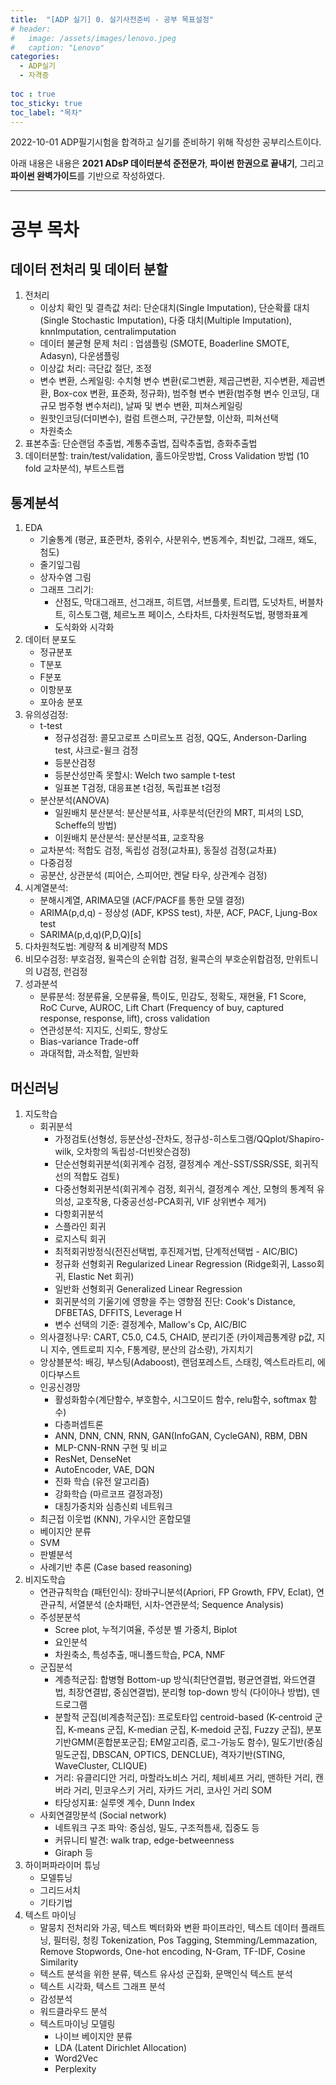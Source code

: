 ```yaml
---
title:  "[ADP 실기] 0. 실기사전준비 - 공부 목표설정"
# header:
#   image: /assets/images/lenovo.jpeg
#   caption: "Lenovo"
categories:
  - ADP실기
  - 자격증
  
toc : true
toc_sticky: true
toc_label: "목차"
---
```

2022-10-01 ADP필기시험을 합격하고 실기를 준비하기 위해 작성한 공부리스트이다.

아래 내용은 내용은 **2021 ADsP 데이터분석 준전문가**, **파이썬 한권으로 끝내기**, 그리고 **파이썬 완벽가이드**를 기반으로 작성하였다.

 ---

# 공부 목차
## 데이터 전처리 및 데이터 분할
1. 전처리
    - 이상치 확인 및 결측값 처리: 단순대치(Single Imputation), 단순확률 대치(Single Stochastic Imputation), 다중 대치(Multiple Imputation), knnImputation, centralimputation
    - 데이터 불균형 문제 처리 : 업샘플링 (SMOTE, Boaderline SMOTE, Adasyn), 다운샘플링
    - 이상값 처리: 극단값 절단, 조정
    - 변수 변환, 스케일링: 수치형 변수 변환(로그변환, 제곱근변환, 지수변환, 제곱변환, Box-cox 변환, 표준화, 정규화), 범주형 변수 변환(범주형 변수 인코딩, 대규모 범주형 변수처리), 날짜 및 변수 변환,  피쳐스케일링
    - 원핫인코딩(더미변수), 컬럼 트랜스퍼, 구간분할, 이산화, 피쳐선택
    - 차원축소
2. 표본추출: 단순랜덤 추출법, 계통추출법, 집락추출법, 층화추출법
3. 데이터분할: train/test/validation, 홀드아웃방법, Cross Validation 방법 (10 fold 교차분석), 부트스트랩

## 통계분석
1. EDA
    - 기술통계 (평균, 표준편차, 중위수, 사분위수, 변동계수, 최빈값, 그래프, 왜도, 첨도)
    - 줄기잎그림
    - 상자수염 그림
    - 그래프 그리기:
        - 산점도, 막대그래프, 선그래프, 히트맵, 서브플롯, 트리맵, 도넛차트, 버블차트, 히스토그램, 체르노프 페이스, 스타차트, 다차원척도법, 평행좌표계
        - 도식화와 시각화
2. 데이터 분포도
    - 정규분포
    - T분포
    - F분포
    - 이항분포
    - 포아송 분포
3. 유의성검정:
    - t-test
        - 정규성검정: 콜모고로프 스미르노프 검정, QQ도, Anderson-Darling test, 샤크로-윌크 검정
        - 등분산검정
        - 등분산성만족 못할시: Welch two sample t-test
        - 일표본 T검정, 대응표본 t검정, 독립표본 t검정
    - 분산분석(ANOVA)
        - 일원배치 분산분석: 분산분석표, 사후분석(던칸의 MRT, 피셔의 LSD, Scheffe의 방법)
        - 이원배치 분산분석: 분산분석표, 교호작용
    - 교차분석: 적합도 검정, 독립성 검정(교차표), 동질성 검정(교차표)
    - 다중검정
    - 공분산, 상관분석 (피어슨, 스피어만, 켄달 타우, 상관계수 검정)
4. 시계열분석:
    - 분해시계열, ARIMA모델 (ACF/PACF를 통한 모델 결정)
    - ARIMA(p,d,q) - 정상성 (ADF, KPSS test), 차분, ACF, PACF, Ljung-Box test
    - SARIMA(p,d,q)(P,D,Q)[s]
5. 다차원척도법: 계량적 & 비계량적 MDS
6. 비모수검정: 부호검정, 윌콕슨의 순위합 검정, 윌콕슨의 부호순위합검정, 만위트니의 U검정, 런검정
7. 성과분석
    - 분류분석: 정분류율, 오분류율, 특이도, 민감도, 정확도, 재현율, F1 Score, RoC Curve, AUROC, Lift Chart (Frequency of buy, captured response, response, lift), cross validation
    - 연관성분석: 지지도, 신뢰도, 향상도
    - Bias-variance Trade-off
    - 과대적합, 과소적합, 일반화

## 머신러닝
1. 지도학습
    - 회귀분석
        - 가정검토(선형성, 등분산성-잔차도, 정규성-히스토그램/QQplot/Shapiro-wilk, 오차항의 독립성-더빈왓슨검정)
        - 단순선형회귀분석(회귀계수 검정, 결정계수 계산-SST/SSR/SSE, 회귀직선의 적합도 검토)
        - 다중선형회귀분석(회귀계수 검정, 회귀식, 결정계수 계산, 모형의 통계적 유의성, 교호작용, 다중공선성-PCA회귀, VIF 상위변수 제거)
        - 다항회귀분석
        - 스플라인 회귀
        - 로지스틱 회귀
        - 최적회귀방정식(전진선택법, 후진제거법, 단계적선택법 - AIC/BIC)
        - 정규화 선형회귀 Regularized Linear Regression (Ridge회귀, Lasso회귀, Elastic Net 회귀)
        - 일반화 선형회귀 Generalized Linear Regression
        - 회귀분석의 기울기에 영향을 주는 영향점 진단: Cook's Distance, DFBETAS, DFFITS, Leverage H
        - 변수 선택의 기준: 결정계수, Mallow's Cp, AIC/BIC
    - 의사결정나무: CART, C5.0, C4.5, CHAID, 분리기준 (카이제곱통계량 p값, 지니 지수, 엔트로피 지수, F통계량, 분산의 감소량), 가지치기
    - 앙상블분석: 배깅, 부스팅(Adaboost), 랜덤포레스트, 스태킹, 엑스트라트리, 에이다부스트
    - 인공신경망
        - 활성화함수(계단함수, 부호함수, 시그모이드 함수, relu함수, softmax 함수)
        - 다층퍼셉트론
        - ANN, DNN, CNN, RNN, GAN(InfoGAN, CycleGAN), RBM, DBN
        - MLP-CNN-RNN 구현 및 비교
        - ResNet, DenseNet
        - AutoEncoder, VAE, DQN
        - 진화 학습 (유전 알고리즘)
        - 강화학습 (마르코프 결정과정)
        - 대칭가중치와 심층신뢰 네트워크
    - 최근접 이웃법 (KNN), 가우시안 혼합모델
    - 베이지안 분류
    - SVM
    - 판별분석
    - 사례기반 추론 (Case based reasoning)
2. 비지도학습
    - 연관규칙학습 (패턴인식): 장바구니분석(Apriori, FP Growth, FPV, Eclat), 연관규칙, 서열분석 (순차패턴, 시차-연관분석; Sequence Analysis)
    - 주성분분석
        - Scree plot, 누적기여율, 주성분 별 가중치, Biplot 
        - 요인분석
        - 차원축소, 특성추출, 매니폴드학습, PCA, NMF
    - 군집분석
        - 계층적군집: 합병형 Bottom-up 방식(최단연결법, 평균연결법, 와드연결법, 최장연결밥, 중심연결법), 분리형 top-down 방식 (다이아나 방법), 덴드로그램
        - 분할적 군집(비계층적군집): 프로토타입 centroid-based (K-centroid 군집, K-means 군집, K-median 군집, K-medoid 군집, Fuzzy 군집), 분포기반GMM(혼합분포군집; EM알고리즘, 로그-가능도 함수), 밀도기반(중심밀도군집, DBSCAN, OPTICS, DENCLUE), 격자기반(STING, WaveCluster, CLIQUE)
        - 거리: 유클리디안 거리, 마할라노비스 거리, 체비셰프 거리, 맨하탄 거리, 캔버라 거리, 민코우스키 거리, 자카드 거리, 코사인 거리
        SOM
        - 타당성지표: 실루엣 계수, Dunn Index
    - 사회연결망분석 (Social network)
        - 네트워크 구조 파악: 중심성, 밀도, 구조적틈새, 집중도 등
        - 커뮤니티 발견: walk trap, edge-betweenness
        - Giraph 등
3. 하이퍼파라이머 튜닝
    - 모델튜닝
    - 그리드서치
    - 기타기법
4. 텍스트 마이닝
    - 말뭉치 전처리와 가공, 텍스트 벡터화와 변환 파이프라인, 텍스트 데이터 플래트닝, 필터링, 청킹
    Tokenization, Pos Tagging, Stemming/Lemmazation, Remove Stopwords, One-hot encoding, N-Gram, TF-IDF, Cosine Similarity
    - 텍스트 분석을 위한 분류, 텍스트 유사성 군집화, 문맥인식 텍스트 분석
    - 텍스트 시각화, 텍스트 그래프 분석
    - 감성분석
    - 워드클라우드 분석
    - 텍스트마이닝 모델링
        - 나이브 베이지안 분류
        - LDA (Latent Dirichlet Allocation)
        - Word2Vec
        - Perplexity